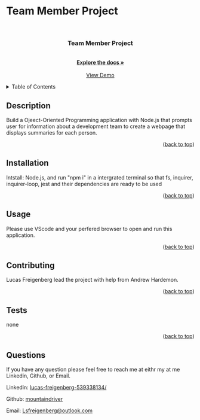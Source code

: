 # Team Member Project
  <!-- PROJECT LOGO -->
  <br />
  <div align="center">
    <a href="https://github.com/mountaindriver/Team-Profile-Generator">
      <!-- <img src="images/logo.png" alt="Logo" width="80" height="80"> -->
    </a>
  <h3 align="center">Team Member Project</h3>
    <p align="center">
       <br />
      <a href="https://github.com/mountaindriver/Team-Profile-Generator"><strong>Explore the docs »</strong></a>
      <br />
      <br />
      <a href="https://github.com/mountaindriver/Team-Profile-Generator">View Demo</a>
      <!-- · -->
      <!-- <a href="https://github.com/mountaindriver/Team-Profile-Generator/issues">Report Bug</a>
      ·
      <a href="https://github.com/mountaindriver/Team-Profile-Generator/issues">Request Feature</a> -->
    </p>
  </div>
  
  
  <!-- TABLE OF CONTENTS -->
  <details>
    <summary>Table of Contents</summary>
    <ol>
      <li><a href='#license'>License</a></li>
      <li><a href='#description'>Description</a></li>
      <li><a href='#Installation'>Installation</a></li>
      <li><a href='#usage'>Usage</a></li>
      <li><a href='#contributing'>Contributing</a></li>
      <li><a href='#tests'>Tests</a></li>
      <li><a href='#questions'>Questions</a></li>
    </ol>
  </details>
  
  ## Description
  
  Build a Ojeect-Oriented Programming application with Node.js that prompts user for information  about a development team to create a webpage that displays summaries for each person.
  
  <p align="right">(<a href="#readme-top">back to top</a>)</p>
  
  
  ## Installation
  
  Intstall: Node.js, and run "npm i" in a intergrated terminal so that fs, inquirer, inquirer-loop, jest and their dependencies are ready to be used
  
  <p align="right">(<a href="#readme-top">back to top</a>)</p>
  
  ## Usage
  
  Please use VScode and your perfered browser to open and run this application.
  
  <p align="right">(<a href="#readme-top">back to top</a>)</p>
  
  
  ## Contributing
  
  Lucas Freigenberg lead the project with help from Andrew Hardemon.
  
  <p align="right">(<a href="#readme-top">back to top</a>)</p>
  
  ## Tests
  
  none
  
  <p align="right">(<a href="#readme-top">back to top</a>)</p>
  
  ## Questions
  
  If you have any question please feel free to reach me at eithr my at me Linkedin, Github, or Email.
  <p align="left">Linkedin: <a href="#https://www.linkedin.com/in/lucas-freigenberg-539338134/">lucas-freigenberg-539338134/</a></p>
  <p align="left">Github: <a href="#https://github.com/mountaindriver">mountaindriver</a></p>
  <p align="left">Email: <a href="#Lsfreigenberg@outlook.com">Lsfreigenberg@outlook.com</a></p>